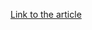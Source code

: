 [Link to the article](https://googleprojectzero.blogspot.com/2023/01/der-entitlements-brief-return-of.html)
